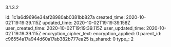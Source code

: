 3.1.3.2

id: 1c1a6d9696e34af28980ab0381bb827a
created_time: 2020-10-02T19:19:39.115Z
updated_time: 2020-10-02T19:19:39.158Z
user_created_time: 2020-10-02T19:19:39.115Z
user_updated_time: 2020-10-02T19:19:39.115Z
encryption_cipher_text: 
encryption_applied: 0
parent_id: c96554a17a944d60a17ab382b777ea25
is_shared: 0
type_: 2